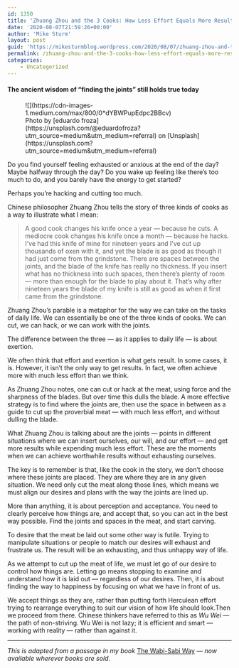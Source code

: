 ```yaml
---
id: 1350
title: 'Zhuang Zhou and the 3 Cooks: How Less Effort Equals More Results'
date: '2020-08-07T21:59:26+00:00'
author: 'Mike Sturm'
layout: post
guid: 'https://mikesturmblog.wordpress.com/2020/08/07/zhuang-zhou-and-the-3-cooks-how-less-effort-equals-more-results/'
permalink: /zhuang-zhou-and-the-3-cooks-how-less-effort-equals-more-results/
categories:
    - Uncategorized
---
```


#### The ancient wisdom of “finding the joints” still holds true today

<figure class="wp-caption">![](https://cdn-images-1.medium.com/max/800/0*dYBWPupEdpc2BBcv)<figcaption class="wp-caption-text">Photo by [eduardo froza](https://unsplash.com/@eduardofroza?utm_source=medium&utm_medium=referral) on [Unsplash](https://unsplash.com?utm_source=medium&utm_medium=referral)</figcaption></figure>Do you find yourself feeling exhausted or anxious at the end of the day? Maybe halfway through the day? Do you wake up feeling like there’s too much to do, and you barely have the energy to get started?

Perhaps you’re hacking and cutting too much.

Chinese philosopher Zhuang Zhou tells the story of three kinds of cooks as a way to illustrate what I mean:

> A good cook changes his knife once a year — because he cuts. A mediocre cook changes his knife once a month — because he hacks. I’ve had this knife of mine for nineteen years and I’ve cut up thousands of oxen with it, and yet the blade is as good as though it had just come from the grindstone. There are spaces between the joints, and the blade of the knife has really no thickness. If you insert what has no thickness into such spaces, then there’s plenty of room — more than enough for the blade to play about it. That’s why after nineteen years the blade of my knife is still as good as when it first came from the grindstone.

Zhuang Zhou’s parable is a metaphor for the way we can take on the tasks of daily life. We can essentially be one of the three kinds of cooks. We can cut, we can hack, or we can work with the joints.

The difference between the three — as it applies to daily life — is about exertion.

We often think that effort and exertion is what gets result. In some cases, it is. However, it isn’t the only way to get results. In fact, we often achieve more with much less effort than we think.

As Zhuang Zhou notes, one can cut or hack at the meat, using force and the sharpness of the blades. But over time this dulls the blade. A more effective strategy is to find where the joints are, then use the space in between as a guide to cut up the proverbial meat — with much less effort, and without dulling the blade.

What Zhuang Zhou is talking about are the joints — points in different situations where we can insert ourselves, our will, and our effort — and get more results while expending much less effort. These are the moments when we can achieve worthwhile results without exhausting ourselves.

The key is to remember is that, like the cook in the story, we don’t choose where these joints are placed. They are where they are in any given situation. We need only cut the meat along those lines, which means we must align our desires and plans with the way the joints are lined up.

More than anything, it is about perception and acceptance. You need to clearly perceive how things are, and accept that, so you can act in the best way possible. Find the joints and spaces in the meat, and start carving.

To desire that the meat be laid out some other way is futile. Trying to manipulate situations or people to match our desires will exhaust and frustrate us. The result will be an exhausting, and thus unhappy way of life.

As we attempt to cut up the meat of life, we must let go of our desire to control how things are. Letting go means stopping to examine and understand how it is laid out — regardless of our desires. Then, it is about finding the way to happiness by focusing on what we have in front of us.

We accept things as they are, rather than putting forth Herculean effort trying to rearrange everything to suit our vision of how life should look.Then we proceed from there. Chinese thinkers have referred to this as *Wu Wei* — the path of non-striving. Wu Wei is not lazy; it is efficient and smart — working with reality — rather than against it.

---

*This is adapted from a passage in my book* [The Wabi-Sabi Way](https://mikesturm.net/wabi-sabi-way) *— now available wherever books are sold.*